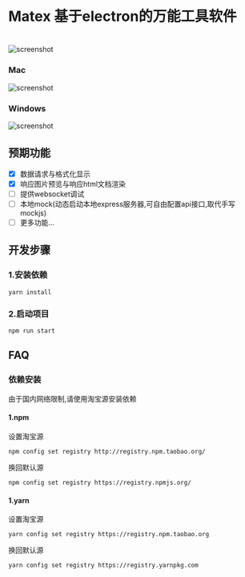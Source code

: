 # Matex   基于electron的万能工具软件
#
![screenshot](https://raw.githubusercontent.com/ncuhome/Matex/refactor/mac-style/test/screenshot/dev.png)
### Mac
![screenshot](https://raw.githubusercontent.com/ncuhome/Matex/refactor/mac-style/test/screenshot/screenshot.png)
### Windows
![screenshot](https://raw.githubusercontent.com/ncuhome/Matex/refactor/mac-style/test/screenshot/win_screenshot.png)

## 预期功能

- [x] 数据请求与格式化显示
- [x] 响应图片预览与响应html文档渲染
- [ ] 提供websocket调试
- [ ] 本地mock(动态启动本地express服务器,可自由配置api接口,取代手写mockjs)
- [ ] 更多功能...

## 开发步骤

### 1.安装依赖

```shell
yarn install
```

### 2.启动项目

```shell
npm run start
```

## FAQ
### 依赖安装
 由于国内网络限制,请使用淘宝源安装依赖

#### 1.npm
设置淘宝源
```shell
npm config set registry http://registry.npm.taobao.org/
```
换回默认源
```shell
npm config set registry https://registry.npmjs.org/
```

#### 1.yarn
设置淘宝源
```shell
yarn config set registry https://registry.npm.taobao.org
```
换回默认源
```shell
yarn config set registry https://registry.yarnpkg.com
```

